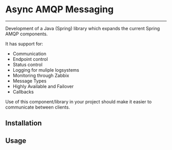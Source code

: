 # Async AMQP Messaging
---
Development of a Java (Spring) library which expands the current Spring AMQP components.

It has support for:
* Communication
* Endpoint control
* Status control
* Logging for muliple logsystems
* Monitoring through Zabbix
* Message Types
* Highly Available and Failover
* Callbacks

Use of this component/library in your project should make it easier to communicate between clients.

Installation
---
<Work in progress>

Usage
---
<Work in progress>